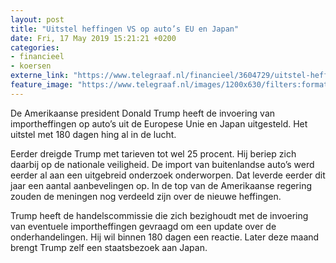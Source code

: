 ```yaml
---
layout: post
title: "Uitstel heffingen VS op auto’s EU en Japan"
date: Fri, 17 May 2019 15:21:21 +0200
categories: 
- financieel 
- koersen 
externe_link: "https://www.telegraaf.nl/financieel/3604729/uitstel-heffingen-vs-op-auto-s-eu-en-japan"
feature_image: "https://www.telegraaf.nl/images/1200x630/filters:format(jpeg):quality(80)/cdn-kiosk-api.telegraaf.nl/9814ac78-78a7-11e9-b4ef-0218eaf05005.jpg"
---
```


<p class="intro">De Amerikaanse president Donald Trump heeft de invoering van importheffingen op auto’s uit de Europese Unie en Japan uitgesteld. Het uitstel met 180 dagen hing al in de lucht.</p> <p>Eerder dreigde Trump met tarieven tot wel 25 procent. Hij beriep zich daarbij op de nationale veiligheid. De import van buitenlandse auto’s werd eerder al aan een uitgebreid onderzoek onderworpen. Dat leverde eerder dit jaar een aantal aanbevelingen op. In de top van de Amerikaanse regering zouden de meningen nog verdeeld zijn over de nieuwe heffingen.</p><p>Trump heeft de handelscommissie die zich bezighoudt met de invoering van eventuele importheffingen gevraagd om een update over de onderhandelingen. Hij wil binnen 180 dagen een reactie. Later deze maand brengt Trump zelf een staatsbezoek aan Japan.</p>

